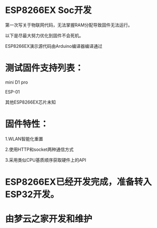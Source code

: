 # ESP8266EX Soc开发

第一次写关于物联网代码，无法掌握RAM分配导致固件无法运行。

以下是尽最大努力优化到固件不会死机。

ESP8266EX演示源代码由Arduino编译器编译通过


# 测试固件支持列表：

mini D1 pro

ESP-01

其他ESP8266EX芯片未知


# 固件特性：

1.WLAN智能化重置

2.使用HTTP和socket两种通信方式

3.采用类似CPU基质顺序获取硬件上的API

# ESP8266EX已经开发完成，准备转入ESP32开发。

# 由<a src="https://mengyun.org">梦云之家</a>开发和维护
